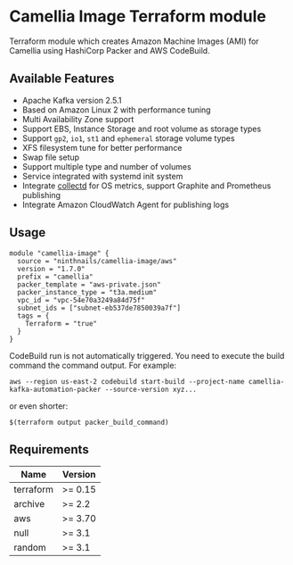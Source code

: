 # Camellia Image Terraform module

Terraform module which creates Amazon Machine Images (AMI) for Camellia using HashiCorp Packer and AWS CodeBuild.

## Available Features
* Apache Kafka version 2.5.1
* Based on Amazon Linux 2 with performance tuning 
* Multi Availability Zone support
* Support EBS, Instance Storage and root volume as storage types  
* Support `gp2`, `io1`, `st1` and `ephemeral` storage volume types
* XFS filesystem tune for better performance
* Swap file setup 
* Support multiple type and number of volumes
* Service integrated with systemd init system
* Integrate [collectd](https://collectd.org/) for OS metrics, support Graphite and Prometheus publishing
* Integrate Amazon CloudWatch Agent for publishing logs

## Usage

```hcl
module "camellia-image" {
  source = "ninthnails/camellia-image/aws"
  version = "1.7.0"
  prefix = "camellia"
  packer_template = "aws-private.json"
  packer_instance_type = "t3a.medium"
  vpc_id = "vpc-54e70a3249a84d75f"
  subnet_ids = ["subnet-eb537de7850039a7f"]
  tags = {
    Terraform = "true"
  }
}
```

CodeBuild run is not automatically triggered. You need to execute the build command the command output.
For example:

```shell
aws --region us-east-2 codebuild start-build --project-name camellia-kafka-automation-packer --source-version xyz...
```

or even shorter:
```shell
$(terraform output packer_build_command)
```

## Requirements

| Name      | Version |
|-----------|---------|
| terraform | >= 0.15 |
| archive   | >= 2.2  |
| aws       | >= 3.70 |
| null      | >= 3.1  |
| random    | >= 3.1  |
